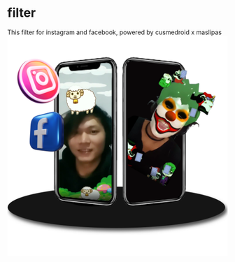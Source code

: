 # filter
This filter for instagram and facebook, powered by cusmedroid x maslipas
![Filter | CusMeDroid](https://raw.githubusercontent.com/CusMeDroid/filter/main/images/favicon_transparent.png)
